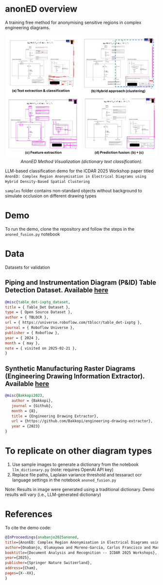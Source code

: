 # anonED overview
A training free method for anonymising sensitive regions in complex engineering diagrams.

<p align="center">
  <img src="figures/anonED_no_training.png" width="1080" title="AnonED Method Visualization" alt="AnonED Method Visualization"/>  
<i>AnonED Method Visualization (dictionary text classification).</i>
</p>

LLM-based classification demo for the ICDAR 2025 Workshop paper titled `AnonED: Complex Region Anonymisation in Electrical Diagrams using Hybrid Density-Based Spatial Clustering`

`samples` folder contains non-standard objects without background to simulate occlusion on different drawing types

# Demo
To run the demo, clone the repository and follow the steps in the `anoned_fusion.py` notebook 

# Data
Datasets for validation

## Piping and Instrumentation Diagram (P&ID) Table Detection Dataset. Available [here](https://universe.roboflow.com/tblocr/table_det-ixptg)

```bibtex
@misc{table_det-ixptg_dataset,
title = { Table_Det Dataset },
type = { Open Source Dataset },
author = { TBLOCR },
url = { https://universe.roboflow.com/tblocr/table_det-ixptg },
journal = { Roboflow Universe },
publisher = { Roboflow },
year = { 2024 },
month = { may },
note = { visited on 2025-02-21 },
}
```
## Synthetic Manufacturing Raster Diagrams (Engineering Drawing Information Extractor). Available [here](https://github.com/Bakkopi/engineering-drawing-extractor)

```bibtex
@misc{Bakkopi2023,
   author = {Bakkopi},
   journal = {Github},
   month = {8},
   title = {Engineering Drawing Extractor},
   url = {https://github.com/Bakkopi/engineering-drawing-extractor},
   year = {2023}
}
```
# To replicate on other diagram types

1. Use sample images to generate a dictionary from the notebook `llm_dictionary.py` (note: requires OpenAI API key)
2. Replace file paths, Laplaian variance threshold and tessaract ocr language settings in the notebook `anoned_fusion.py`

Note: Results in image were generated using a traditional dictionary. Demo results will vary (i.e., LLM-generated dictionary)

# References
To cite the demo code:

```bibtex
@InProceedings{onabanjo2025anoned,
title={AnonED: Complex Region Anonymisation in Electrical Diagrams using Hybrid Density-Based Spatial Clustering},
author={Onabanjo, Olumayowa and Moreno-García, Carlos Francisco and Martinez-Huerta, Gemma and Díaz Piloñeta, Marina and Ortega-Fernández, Francisco},
booktitle={Document Analysis and Recognition -- ICDAR 2025 Workshops},
year={2025},
publisher={Springer Nature Switzerland},
address={Cham},
pages={X--XX},
}
```
